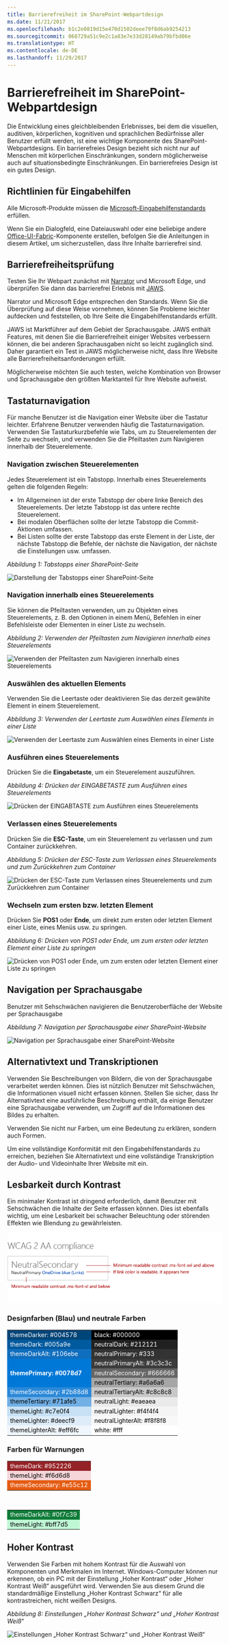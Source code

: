 ```yaml
---
title: Barrierefreiheit im SharePoint-Webpartdesign
ms.date: 11/21/2017
ms.openlocfilehash: b1c2e0819d15e470d1502deee79f8d6ab9254213
ms.sourcegitcommit: 068729a51c9e2c1a83e7e33d28149ab79bfbd06e
ms.translationtype: HT
ms.contentlocale: de-DE
ms.lasthandoff: 11/29/2017
---
```

<!--Based on how rough this content is in it's current state, i'm going to pull it from this initial release so we can edit and better prepare. -->

# <a name="accessibility-in-sharepoint-web-part-design"></a>Barrierefreiheit im SharePoint-Webpartdesign

Die Entwicklung eines gleichbleibenden Erlebnisses, bei dem die visuellen, auditiven, körperlichen, kognitiven und sprachlichen Bedürfnisse aller Benutzer erfüllt werden, ist eine wichtige Komponente des SharePoint-Webpartdesigns. Ein barrierefreies Design bezieht sich nicht nur auf Menschen mit körperlichen Einschränkungen, sondern möglicherweise auch auf situationsbedingte Einschränkungen. Ein barrierefreies Design ist ein gutes Design.

## <a name="accessibility-guidelines"></a>Richtlinien für Eingabehilfen

<!-- Make sure that this is an external resource that folks can access. Original link was to a OneNote file. -->
Alle Microsoft-Produkte müssen die [Microsoft-Eingabehilfenstandards](https://microsoft.sharepoint.com/teams/msenable/Pages/MASDetails.aspx
"Link zu den Microsoft-Eingabehilfenstandards") erfüllen.  

<!-- Fabric components are not designed to be accessible already? And, shouldn't components that aren't based on Fabric also be accessible? -->

Wenn Sie ein Dialogfeld, eine Dateiauswahl oder eine beliebige andere [Office-UI-Fabric](https://dev.office.com/fabric#/components)-Komponente erstellen, befolgen Sie die Anleitungen in diesem Artikel, um sicherzustellen, dass Ihre Inhalte barrierefrei sind. 

<!-- Not sure why we have that link? It currently goes to the OneNote file. Where is the Common UI Controls content? Is that related to accessibility? [v-licapu] - I agree; we shouldn't be linking to this unless it's live to external audiences; even I can't access it. I moved it to within the comment: 
[Common UI Controls](https://microsoft.sharepoint.com/teams/STS/_layouts/OneNote.aspx?id=%2Fteams%2FSTS%2FShared%20Documents%2FSP%20Accessibility%2FAccessibility%20Guidance&wd=target%28Accessibility%20101.one%7C0005C142-938C-4411-B543-B9F4199E19B3%2FEverything%20you%20need%20to%20know%20about%20Accessibility%7CE099AFE3-8804-4E1F-BA50-99493AB8A3D0%2F%29 "Link to Common UI Controls") -->

## <a name="accessibility-testing"></a>Barrierefreiheitsprüfung

<!-- FYI, I added links. Can we assume that our target audience uses the Edge browser? -->

Testen Sie Ihr Webpart zunächst mit [Narrator](https://support.microsoft.com/de-DE/help/22798/windows-10-narrator-get-started) und Microsoft Edge, und überprüfen Sie dann das barrierefrei Erlebnis mit [JAWS](http://www.freedomscientific.com/Products/Blindness/JAWS).

Narrator und Microsoft Edge entsprechen den Standards. Wenn Sie die Überprüfung auf diese Weise vornehmen, können Sie Probleme leichter aufdecken und feststellen, ob Ihre Seite die Eingabehilfenstandards erfüllt. 

JAWS ist Marktführer auf dem Gebiet der Sprachausgabe. JAWS enthält Features, mit denen Sie die Barrierefreiheit einiger Websites verbessern können, die bei anderen Sprachausgaben nicht so leicht zugänglich sind. Daher garantiert ein Test in JAWS möglicherweise nicht, dass Ihre Website alle Barrierefreiheitsanforderungen erfüllt. 
 
Möglicherweise möchten Sie auch testen, welche Kombination von Browser und Sprachausgabe den größten Marktanteil für Ihre Website aufweist.

<!-- Delete? This doesn't seem like text that should be in externally published docs? 
When suppliers test with JAWS, we ask them to repro identified bugs with Narrator and Edge. In the case a bug does not repro with Narrator/Edge it is sent to Mary Smith who works with VFO for a Jaws specific fix. 
-->

## <a name="keyboard-navigation"></a>Tastaturnavigation

<!-- Is this section telling people how to navigate via a keyboard, or how to design to optimize for keyboard navigation? If the former, . -->

Für manche Benutzer ist die Navigation einer Website über die Tastatur leichter. Erfahrene Benutzer verwenden häufig die Tastaturnavigation. Verwenden Sie Tastaturkurzbefehle wie Tabs, um zu Steuerelementen der Seite zu wechseln, und verwenden Sie die Pfeiltasten zum Navigieren innerhalb der Steuerelemente.

### <a name="navigation-between-controls"></a>Navigation zwischen Steuerelementen

Jedes Steuerelement ist ein Tabstopp. Innerhalb eines Steuerelements gelten die folgenden Regeln:

- Im Allgemeinen ist der erste Tabstopp der obere linke Bereich des Steuerelements. Der letzte Tabstopp ist das untere rechte Steuerelement.
- Bei modalen Oberflächen sollte der letzte Tabstopp die Commit-Aktionen umfassen.
- Bei Listen sollte der erste Tabstopp das erste Element in der Liste, der nächste Tabstopp die Befehle, der nächste die Navigation, der nächste die Einstellungen usw. umfassen.

<!-- We should make sure the content in the accessibility topic is accessibible. ;) Please describe the information that the image conveys; something like this (also consider making the image an actual screen shot, that might be more clear):

In the following image:
The first tab is the list item.
The second tab is the command.
The third tab is the navigation.
-->

*Abbildung 1: Tabstopps einer SharePoint-Seite*

![Darstellung der Tabstopps einer SharePoint-Seite](https://i.imgur.com/Vn3VosN.png)

### <a name="navigation-within-a-control"></a>Navigation innerhalb eines Steuerelements

Sie können die Pfeiltasten verwenden, um zu Objekten eines Steuerelements, z. B. den Optionen in einem Menü, Befehlen in einer Befehlsleiste oder Elementen in einer Liste zu wechseln.

<!-- This image is not very clear. Do you need to have the "blank" list box on the left? -->

*Abbildung 2: Verwenden der Pfeiltasten zum Navigieren innerhalb eines Steuerelements*

![Verwenden der Pfeiltasten zum Navigieren innerhalb eines Steuerelements](https://i.imgur.com/vF0Nk73.png)

### <a name="selecting-the-current-item"></a>Auswählen des aktuellen Elements

Verwenden Sie die Leertaste oder deaktivieren Sie das derzeit gewählte Element in einem Steuerelement.

*Abbildung 3: Verwenden der Leertaste zum Auswählen eines Elements in einer Liste*

![Verwenden der Leertaste zum Auswählen eines Elements in einer Liste](https://i.imgur.com/j3fBKPl.png)

### <a name="run-a-control"></a>Ausführen eines Steuerelements

Drücken Sie die **Eingabetaste**, um ein Steuerelement auszuführen.

*Abbildung 4: Drücken der EINGABETASTE zum Ausführen eines Steuerelements*

![Drücken der EINGABTASTE zum Ausführen eines Steuerelements](https://i.imgur.com/s0nMPdT.png)

### <a name="leave-a-control"></a>Verlassen eines Steuerelements

Drücken Sie die **ESC-Taste**, um ein Steuerelement zu verlassen und zum Container zurückkehren.

*Abbildung 5: Drücken der ESC-Taste zum Verlassen eines Steuerelements und zum Zurückkehren zum Container*

![Drücken der ESC-Taste zum Verlassen eines Steuerelements und zum Zurückkehren zum Container](https://i.imgur.com/uD99zIX.png)

### <a name="go-to-the-first-or-last-item"></a>Wechseln zum ersten bzw. letzten Element

Drücken Sie **POS1** oder **Ende**, um direkt zum ersten oder letzten Element einer Liste, eines Menüs usw. zu springen.

*Abbildung 6: Drücken von POS1 oder Ende, um zum ersten oder letzten Element einer Liste zu springen*

![Drücken von POS1 oder Ende, um zum ersten oder letzten Element einer Liste zu springen](https://i.imgur.com/gGKsh74.png)


## <a name="screen-reader-navigation"></a>Navigation per Sprachausgabe

Benutzer mit Sehschwächen navigieren die Benutzeroberfläche der Website per Sprachausgabe 

<!-- Narrator isn't a third-party product. This image needs more text/explanation; please also clarify the alt text. Is this section important, or can it be removed, given the previous mention of testing with Narrator and JAWS? Again, the intent/target audience for this information isn't clear - is it for the user, or the designer? Can you explain why this information is important from the designer's POV? -->

*Abbildung 7: Navigation per Sprachausgabe einer SharePoint-Website*

![Navigation per Sprachausgabe einer SharePoint-Website](https://i.imgur.com/ar23o3X.png)

## <a name="alt-text-and-transcripts"></a>Alternativtext und Transkriptionen

Verwenden Sie Beschreibungen von Bildern, die von der Sprachausgabe verarbeitet werden können. Dies ist nützlich Benutzer mit Sehschwächen, die Informationen visuell nicht erfassen können. Stellen Sie sicher, dass Ihr Alternativtext eine ausführliche Beschreibung enthält, da einige Benutzer eine Sprachausgabe verwenden, um Zugriff auf die Informationen des Bildes zu erhalten. 

Verwenden Sie nicht nur Farben, um eine Bedeutung zu erklären, sondern auch Formen.

Um eine vollständige Konformität mit den Eingabehilfenstandards zu erreichen, beziehen Sie Alternativtext und eine vollständige Transkription der Audio- und Videoinhalte Ihrer Website mit ein.

## <a name="minimum-readable-contrast"></a>Lesbarkeit durch Kontrast

Ein minimaler Kontrast ist dringend erforderlich, damit Benutzer mit Sehschwächen die Inhalte der Seite erfassen können. Dies ist ebenfalls wichtig, um eine Lesbarkeit bei schwacher Beleuchtung oder störenden Effekten wie Blendung zu gewährleisten. 

<!-- Convert this image into a table, for accessibility. ;) -->
<!-- ![Neutral, Theme, and Alert colors for minimum readable contrast](https://i.imgur.com/L7pSF1w.png)-->

![Farben für Lesbarkeit durch Kontrast](../images/wcag-2aa-compliance-colors.png)

### <a name="theme-colors-blue-and-neutral-colors"></a>Designfarben (Blau) und neutrale Farben

<table>
<tr>
<td style="color:white; background-color:#004578">themeDarker: #004578</td>
<td style="color:white; background-color:#000000">black: #000000</td>
</tr>
<tr>
<td style="color:white; background-color:#005a9e">themeDark: #005a9e</td>
<td style="color:white; background-color:#212121">neutralDark: #212121</td>
</tr>
<tr>
<td style="color:white; background-color:#106ebe">themeDarkAlt: #106ebe</td>
<td style="color:white; background-color:#333">neutralPrimary: #333</td>
</tr>
<tr>
<td rowspan="3" style="font-weight:bold; vertical-align:middle; color:white; background-color:#0078d7">themePrimary: #0078d7</td>
<td style="color:white; background-color:#3c3c3c">neutralPrimaryAlt: #3c3c3c</td>
</tr>
<tr>
<td style="color:white; background-color:#666666">neutralSecondary: #666666</td>
</tr>
<tr>
<td style="color:black; background-color:#a6a6a6">neutralTertiary: #a6a6a6</td>
</tr>
<tr>
<td style="color:white; background-color:#2b88d8">themeSecondary: #2b88d8</td>
<td style="color:black; background-color:#c8c8c8">neutralTertiaryAlt: #c8c8c8</td>
</tr>
<tr>
<td style="color:black; background-color:#71afe5">themeTertiary: #71afe5</td>
<td style="color:black; background-color:#eaeaea">neutralLight: #eaeaea</td>
</tr>
<tr>
<td style="color:black; background-color:#c7e0f4">themeLight: #c7e0f4</td>
<td style="color:black; background-color:#f4f4f4">neutralLighter: #f4f4f4</td>
</tr>
<tr>
<td style="color:black; background-color:#deecf9">themeLighter: #deecf9</td>
<td style="color:black; background-color:#f8f8f8">neutralLighterAlt: #f8f8f8</td>
</tr>
<tr>
<td style="color:black; background-color:#eff6fc">themeLighterAlt: #eff6fc</td>
<td style="color:black; background-color:#fff">white: #fff</td>
</tr>
</table>

### <a name="alert-colors"></a>Farben für Warnungen

<table>
<tr>
<td style="color:white; background-color:#952226">themeDark: #952226</td>
</tr>
<tr>
<td style="color:black; background-color:#f6d6d8">themeLight: #f6d6d8</td>
</tr>
<tr>
<td style="color:white; background-color:#e55c12">themeSecondary: #e55c12</td>
</tr>
</table>

<br/>

<table>
<tr>
<td style="color:white; background-color:#0f7c39">themeDarkAlt: #0f7c39</td>
</tr>
<tr>
<td style="color:black; background-color:#bff7d5">themeLight: #bff7d5</td>
</tr>
</table>

## <a name="high-contrast"></a>Hoher Kontrast

Verwenden Sie Farben mit hohem Kontrast für die Auswahl von Komponenten und Merkmalen im Internet. Windows-Computer können nur erkennen, ob ein PC mit der Einstellung „Hoher Kontrast“ oder „Hoher Kontrast Weiß“ ausgeführt wird. Verwenden Sie aus diesem Grund die standardmäßige Einstellung „Hoher Kontrast Schwarz“ für alle kontrastreichen, nicht weißen Designs.

<!-- In the left part of the image, I think the title should be "High Contrast Black". -->

*Abbildung 8: Einstellungen „Hoher Kontrast Schwarz“ und „Hoher Kontrast Weiß“*

![Einstellungen „Hoher Kontrast Schwarz“ und „Hoher Kontrast Weiß“](https://i.imgur.com/qvTFzd4.png)





